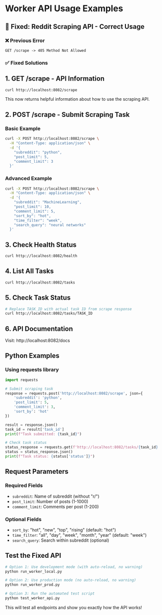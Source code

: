# Worker API Usage Examples

## 🚀 Fixed: Reddit Scraping API - Correct Usage

### ❌ Previous Error
```
GET /scrape -> 405 Method Not Allowed
```

### ✅ Fixed Solutions

## 1. GET /scrape - API Information
```bash
curl http://localhost:8082/scrape
```
This now returns helpful information about how to use the scraping API.

## 2. POST /scrape - Submit Scraping Task

### Basic Example
```bash
curl -X POST http://localhost:8082/scrape \
  -H "Content-Type: application/json" \
  -d '{
    "subreddit": "python",
    "post_limit": 5,
    "comment_limit": 3
  }'
```

### Advanced Example
```bash
curl -X POST http://localhost:8082/scrape \
  -H "Content-Type: application/json" \
  -d '{
    "subreddit": "MachineLearning",
    "post_limit": 10,
    "comment_limit": 5,
    "sort_by": "hot",
    "time_filter": "week",
    "search_query": "neural networks"
  }'
```

## 3. Check Health Status
```bash
curl http://localhost:8082/health
```

## 4. List All Tasks
```bash
curl http://localhost:8082/tasks
```

## 5. Check Task Status
```bash
# Replace TASK_ID with actual task ID from scrape response
curl http://localhost:8082/tasks/TASK_ID
```

## 6. API Documentation
Visit: http://localhost:8082/docs

## Python Examples

### Using requests library
```python
import requests

# Submit scraping task
response = requests.post('http://localhost:8082/scrape', json={
    'subreddit': 'python',
    'post_limit': 5,
    'comment_limit': 3,
    'sort_by': 'hot'
})

result = response.json()
task_id = result['task_id']
print(f"Task submitted: {task_id}")

# Check task status
status_response = requests.get(f'http://localhost:8082/tasks/{task_id}')
status = status_response.json()
print(f"Task status: {status['status']}")
```

## Request Parameters

### Required Fields
- `subreddit`: Name of subreddit (without "r/")
- `post_limit`: Number of posts (1-1000)  
- `comment_limit`: Comments per post (1-200)

### Optional Fields
- `sort_by`: "hot", "new", "top", "rising" (default: "hot")
- `time_filter`: "all", "day", "week", "month", "year" (default: "week")
- `search_query`: Search within subreddit (optional)

## Test the Fixed API
```bash
# Option 1: Use development mode (with auto-reload, no warning)
python run_worker_local.py

# Option 2: Use production mode (no auto-reload, no warning) 
python run_worker_prod.py

# Option 3: Run the automated test script
python test_worker_api.py
```

This will test all endpoints and show you exactly how the API works!
